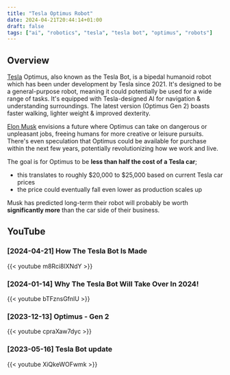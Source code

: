 ```yaml
---
title: "Tesla Optimus Robot"
date: 2024-04-21T20:44:14+01:00
draft: false
tags: ["ai", "robotics", "tesla", "tesla bot", "optimus", "robots"]
---
```


## Overview
[Tesla](https://www.tesla.com/en_gb/AI) Optimus, also known as the Tesla Bot, is a bipedal humanoid robot which has been under development by Tesla since 2021. It's designed to be a general-purpose robot, meaning it could potentially be used for a wide range of tasks.  It's equipped with Tesla-designed AI for navigation & understanding surroundings.  The latest version (Optimus Gen 2) boasts faster walking, lighter weight & improved dexterity.

[Elon Musk](https://en.wikipedia.org/wiki/Elon_Musk) envisions a future where Optimus can take on dangerous or unpleasant jobs, freeing humans for more creative or leisure pursuits. There's even speculation that Optimus could be available for purchase within the next few years, potentially revolutionizing how we work and live.

The goal is for Optimus to be __less than half the cost of a Tesla car__;
- this translates to roughly $20,000 to $25,000 based on current Tesla car prices
- the price could eventually fall even lower as production scales up

Musk has predicted long-term their robot will probably be worth __significantly more__ than the car side of their business.

## YouTube

### [2024-04-21] How The Tesla Bot Is Made
{{< youtube m8Rci8lXNdY >}}

### [2024-01-14] Why The Tesla Bot Will Take Over In 2024!
{{< youtube bTFznsGfnlU >}}

### [2023-12-13] Optimus - Gen 2
{{< youtube cpraXaw7dyc >}}

### [2023-05-16] Tesla Bot update
{{< youtube XiQkeWOFwmk >}}
